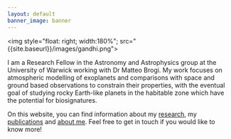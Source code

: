 ```yaml
---
layout: default
banner_image: banner
---
```


<img style="float: right; width:180%"; src="{{site.baseurl}}/images/gandhi.png">

I am a Research Fellow in the Astronomy and Astrophysics group at the University of Warwick working with Dr Matteo Brogi. My work focuses on atmospheric modelling of exoplanets and comparisons with space and ground based observations to constrain their properties, with the eventual goal of studying rocky Earth-like planets in the habitable zone which have the potential for biosignatures.

On this website, you can find information about my [research]({{site.baseurl}}/research.html), my [publications]({{site.baseurl}}/publications.html) and [about me]({{site.baseurl}}/aboutme.html). Feel free to get in touch if you would like to know more!
